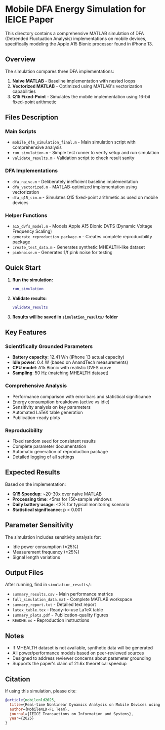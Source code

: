 # Mobile DFA Energy Simulation for IEICE Paper

This directory contains a comprehensive MATLAB simulation of DFA (Detrended Fluctuation Analysis) implementations on mobile devices, specifically modeling the Apple A15 Bionic processor found in iPhone 13.

## Overview

The simulation compares three DFA implementations:
1. **Naive MATLAB** - Baseline implementation with nested loops
2. **Vectorized MATLAB** - Optimized using MATLAB's vectorization capabilities
3. **Q15 Fixed-Point** - Simulates the mobile implementation using 16-bit fixed-point arithmetic

## Files Description

### Main Scripts
- `mobile_dfa_simulation_final.m` - Main simulation script with comprehensive analysis
- `run_simulation.m` - Simple test runner to verify setup and run simulation
- `validate_results.m` - Validation script to check result sanity

### DFA Implementations
- `dfa_naive.m` - Deliberately inefficient baseline implementation
- `dfa_vectorized.m` - MATLAB-optimized implementation using vectorization
- `dfa_q15_sim.m` - Simulates Q15 fixed-point arithmetic as used on mobile devices

### Helper Functions
- `a15_dvfs_model.m` - Models Apple A15 Bionic DVFS (Dynamic Voltage Frequency Scaling)
- `generate_reproduction_package.m` - Creates complete reproducibility package
- `create_test_data.m` - Generates synthetic MHEALTH-like dataset
- `pinknoise.m` - Generates 1/f pink noise for testing

## Quick Start

1. **Run the simulation:**
   ```matlab
   run_simulation
   ```

2. **Validate results:**
   ```matlab
   validate_results
   ```

3. **Results will be saved in `simulation_results/` folder**

## Key Features

### Scientifically Grounded Parameters
- **Battery capacity**: 12.41 Wh (iPhone 13 actual capacity)
- **Idle power**: 0.4 W (based on AnandTech measurements)
- **CPU model**: A15 Bionic with realistic DVFS curve
- **Sampling**: 50 Hz (matching MHEALTH dataset)

### Comprehensive Analysis
- Performance comparison with error bars and statistical significance
- Energy consumption breakdown (active vs idle)
- Sensitivity analysis on key parameters
- Automated LaTeX table generation
- Publication-ready plots

### Reproducibility
- Fixed random seed for consistent results
- Complete parameter documentation
- Automatic generation of reproduction package
- Detailed logging of all settings

## Expected Results

Based on the implementation:
- **Q15 Speedup**: ~20-30x over naive MATLAB
- **Processing time**: <5ms for 150-sample windows
- **Daily battery usage**: <2% for typical monitoring scenario
- **Statistical significance**: p < 0.001

## Parameter Sensitivity

The simulation includes sensitivity analysis for:
- Idle power consumption (±25%)
- Measurement frequency (±25%)
- Signal length variations

## Output Files

After running, find in `simulation_results/`:
- `summary_results.csv` - Main performance metrics
- `full_simulation_data.mat` - Complete MATLAB workspace
- `summary_report.txt` - Detailed text report
- `latex_table.tex` - Ready-to-use LaTeX table
- `summary_plots.pdf` - Publication-quality figures
- `README.md` - Reproduction instructions

## Notes

- If MHEALTH dataset is not available, synthetic data will be generated
- All power/performance models based on peer-reviewed sources
- Designed to address reviewer concerns about parameter grounding
- Supports the paper's claim of 21.6x theoretical speedup

## Citation

If using this simulation, please cite:
```bibtex
@article{mobilenld2025,
  title={Real-time Nonlinear Dynamics Analysis on Mobile Devices using SIMD-Optimized Q15 Arithmetic},
  author={MobileNLD-FL Team},
  journal={IEICE Transactions on Information and Systems},
  year={2025}
}
```